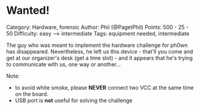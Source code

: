 # Wanted!

Category: Hardware, forensic
Author: Phil (@PagetPhil)
Points: 500 - 25 - 50
Difficulty: easy --> intermediate
Tags: equipment needed, intermediate


The guy who was meant to implement the hardware challenge for ph0wn has disappeared. 
Nevertheless, he left us this device - that'll you come and get at our organizer's desk (get a time slot) - and it appears that he's trying to communicate with us, one way or another...

Note: 
- to avoid white smoke, please **NEVER** connect two VCC at the same time on the board.
- USB port is **not** useful for solving the challenge
